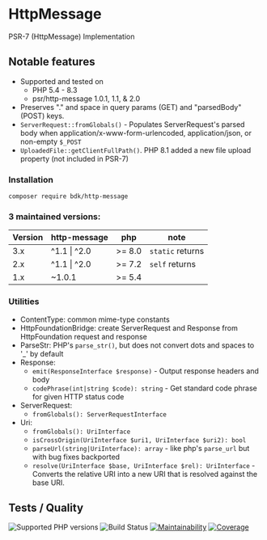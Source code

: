 # HttpMessage
PSR-7 (HttpMessage) Implementation

## Notable features

* Supported and tested on 
  * PHP 5.4 - 8.3
  * psr/http-message 1.0.1, 1.1, & 2.0
* Preserves "." and space in query params (GET) and "parsedBody" (POST) keys.
* `ServerRequest::fromGlobals()` - Populates ServerRequest's parsed body when application/x-www-form-urlencoded, application/json, or non-empty `$_POST`
* `UploadedFile::getClientFullPath()`.  PHP 8.1 added a new file upload property (not included in PSR-7)

### Installation 

`composer require bdk/http-message`

### 3 maintained versions:

| Version | http-message | php | note |
|--|--|--|--|
|3.x | ^1.1 \| ^2.0 | >= 8.0 | `static` returns
|2.x | ^1.1 \| ^2.0 | >= 7.2 | `self` returns
|1.x | ~1.0.1 | >= 5.4 | &nbsp; |

### Utilities
* ContentType: common mime-type constants
* HttpFoundationBridge: create ServerRequest and Response from HttpFoundation request and response
* ParseStr: PHP's `parse_str()`, but does not convert dots and spaces to '_' by default
* Response: 
  * `emit(ResponseInterface $response)` - Output response headers and body 
  * `codePhrase(int|string $code): string` - Get standard code phrase for given HTTP status code
* ServerRequest:
  * `fromGlobals(): ServerRequestInterface`
* Uri: 
  * `fromGlobals(): UriInterface`
  * `isCrossOrigin(UriInterface $uri1, UriInterface $uri2): bool`
  * `parseUrl(string|UriInterface): array` - like php's `parse_url` but with bug fixes backported 
  * `resolve(UriInterface $base, UriInterface $rel): UriInterface` - Converts the relative URI into a new URI that is resolved against the base URI.

## Tests / Quality

![Supported PHP versions](https://img.shields.io/static/v1?label=PHP&message=5.4%20-%208.3&color=blue)
![Build Status](https://img.shields.io/github/actions/workflow/status/bkdotcom/HttpMessage/phpunit.yml.svg?logo=github)
[![Maintainability](https://img.shields.io/codeclimate/maintainability/bkdotcom/HttpMessage.svg?logo=codeclimate)](https://codeclimate.com/github/bkdotcom/HttpMessage)
[![Coverage](https://img.shields.io/codeclimate/coverage/bkdotcom/HttpMessage.svg?logo=codeclimate)](https://codeclimate.com/github/bkdotcom/HttpMessage)
